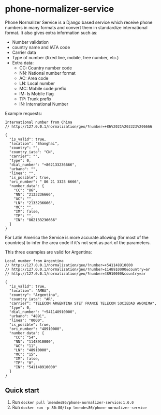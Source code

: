 phone-normalizer-service
========================

Phone Normalizer Service is a Django based service which receive phone numbers in many formats
and convert them in standardize international format.
It also gives extra information such as:
* Number validation
* country name and IATA code
* Carrier data
* Type of number (fixed line, mobile, free number, etc.)
* Extra data:
    * CC: Country number code
    * NN: National number format
    * AC: Area code
    * LN: Local number
    * MC: Mobile code prefix
    * IM: Is Mobile flag
    * TP: Trunk prefix
    * IN: International Number

Example requests:
```
International number from China
// http://127.0.0.1/normalization/geo/?number=+86%2021%203323%206666

{
  "is_valid": true,
  "location": "Shanghai",
  "country": "",
  "country_iata": "CN",
  "carrier": "",
  "type": 0,
  "dial_number": "+862133236666",
  "urbano": "",
  "linea": "",
  "is_posible": true,
  "ori_number": " 86 21 3323 6666",
  "number_data": {
    "CC": "86",
    "NN": "2133236666",
    "AC": "",
    "LN": "2133236666",
    "MC": "",
    "IM": false,
    "TP": "",
    "IN": "862133236666"
  }
}
```
For Latin America the Service is more accurate allowing (for most of the countries) to  infer the area code if it's not
sent as part of the parameters.

This three examples are valid for Argentina:
```
Local number from Argentina
// http://127.0.0.1/normalization/geo/?number=+541148910000
// http://127.0.0.1/normalization/geo/?number=1148910000&country=ar
// http://127.0.0.1/normalization/geo/?number=48910000&country=ar

{
  "is_valid": true,
  "location": "AMBA",
  "country": "Argentina",
  "country_iata": "AR",
  "carrier": "TELECOM ARGENTINA STET FRANCE TELECOM SOCIEDAD ANONIMA",
  "type": 0,
  "dial_number": "+541148910000",
  "urbano": "4891",
  "linea": "0000",
  "is_posible": true,
  "ori_number": "48910000",
  "number_data": {
    "CC": "54",
    "NN": "1148910000",
    "AC": "11",
    "LN": "48910000",
    "MC": "15",
    "IM": false,
    "TP": "0",
    "IN": "541148910000"
  }
}
```

Quick start
-----------

1. Run `docker pull lmendes86/phone-normalizer-service:1.0.0`
2. Run `docker run -p 80:80/tcp lmendes86/phone-normalizer-service`
